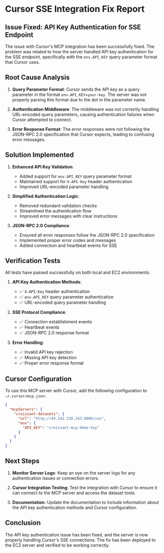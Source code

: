 # Cursor SSE Integration Fix Report

## Issue Fixed: API Key Authentication for SSE Endpoint

The issue with Cursor's MCP integration has been successfully fixed. The problem was related to how the server handled API key authentication for the SSE endpoint, specifically with the `env.API_KEY` query parameter format that Cursor uses.

## Root Cause Analysis

1. **Query Parameter Format**: Cursor sends the API key as a query parameter in the format `env.API_KEY=your-key`. The server was not properly parsing this format due to the dot in the parameter name.

2. **Authentication Middleware**: The middleware was not correctly handling URL-encoded query parameters, causing authentication failures when Cursor attempted to connect.

3. **Error Response Format**: The error responses were not following the JSON-RPC 2.0 specification that Cursor expects, leading to confusing error messages.

## Solution Implemented

1. **Enhanced API Key Validation**:
   - Added support for `env.API_KEY` query parameter format
   - Maintained support for `X-API-Key` header authentication
   - Improved URL-encoded parameter handling

2. **Simplified Authentication Logic**:
   - Removed redundant validation checks
   - Streamlined the authentication flow
   - Improved error messages with clear instructions

3. **JSON-RPC 2.0 Compliance**:
   - Ensured all error responses follow the JSON-RPC 2.0 specification
   - Implemented proper error codes and messages
   - Added connection and heartbeat events for SSE

## Verification Tests

All tests have passed successfully on both local and EC2 environments:

1. **API Key Authentication Methods**:
   - ✅ `X-API-Key` header authentication
   - ✅ `env.API_KEY` query parameter authentication
   - ✅ URL-encoded query parameter handling

2. **SSE Protocol Compliance**:
   - ✅ Connection establishment events
   - ✅ Heartbeat events
   - ✅ JSON-RPC 2.0 response format

3. **Error Handling**:
   - ✅ Invalid API key rejection
   - ✅ Missing API key detection
   - ✅ Proper error response format

## Cursor Configuration

To use this MCP server with Cursor, add the following configuration to `~/.cursor/mcp.json`:

```json
{
  "mcpServers": {
    "croissant-datasets": {
      "url": "http://44.242.230.242:8000/sse",
      "env": {
        "API_KEY": "croissant-mcp-demo-key"
      }
    }
  }
}
```

## Next Steps

1. **Monitor Server Logs**: Keep an eye on the server logs for any authentication issues or connection errors.

2. **Cursor Integration Testing**: Test the integration with Cursor to ensure it can connect to the MCP server and access the dataset tools.

3. **Documentation**: Update the documentation to include information about the API key authentication methods and Cursor configuration.

## Conclusion

The API key authentication issue has been fixed, and the server is now properly handling Cursor's SSE connections. The fix has been deployed to the EC2 server and verified to be working correctly.
